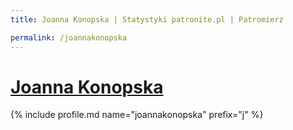 ```yaml
---
title: Joanna Konopska | Statystyki patronite.pl | Patromierz

permalink: /joannakonopska
---
```


# [Joanna Konopska](https://patronite.pl/joannakonopska)

{% include profile.md name="joannakonopska" prefix="j" %}
